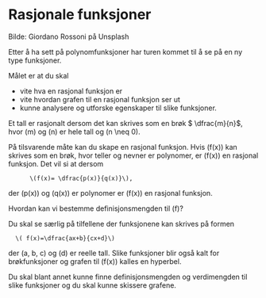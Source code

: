 # Rasjonale funksjoner

Bilde: Giordano Rossoni på Unsplash



Etter å ha sett på polynomfunksjoner har turen kommet til å se på en ny type  funksjoner.

Målet er at du skal 

* vite hva en rasjonal funksjon er
* vite hvordan grafen til en rasjonal funksjon ser ut
* kunne analysere og utforske egenskaper til slike funksjoner. 



Et tall er rasjonalt dersom det kan skrives som en brøk $ \dfrac{m}{n}$, hvor \(m\) og \(n\) er hele tall og \(n \neq 0\). 

På tilsvarende måte kan du skape en rasjonal funksjon. Hvis \(f(x)\) kan skrives som en brøk, hvor teller og nevner er polynomer, er \(f(x)\) en rasjonal funksjon. Det vil si at dersom

          \(f(x)= \dfrac{p(x)}{q(x)}\), 

der \(p(x)\) og \(q(x)\) er polynomer er \(f(x)\) en rasjonal funksjon.

Hvordan kan vi bestemme definisjonsmengden til \(f\)?

Du skal se særlig på tilfellene der funksjonene kan skrives på formen 

      \( f(x)=\dfrac{ax+b}{cx+d}\) 

der \(a, b, c\) og \(d\) er reelle tall. Slike funksjoner blir også kalt for brøkfunksjoner og grafen til \(f(x)\) kalles en hyperbel. 

Du skal blant annet kunne finne definisjonsmengden og verdimengden til slike funksjoner og du skal kunne skissere grafene. 
